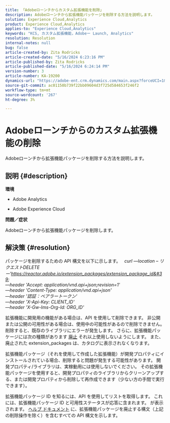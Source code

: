 ```yaml
---
title: 「Adobeローンチからカスタム拡張機能を削除」
description: Adobeローンチから拡張機能パッケージを削除する方法を説明します。
solution: Experience Cloud,Analytics
product: Experience Cloud,Analytics
applies-to: "Experience Cloud,Analytics"
keywords: "KCS, カスタム拡張機能，Adobeー Launch, Analytics"
resolution: Resolution
internal-notes: null
bug: false
article-created-by: Zita Rodricks
article-created-date: "5/16/2024 6:23:16 PM"
article-published-by: Zita Rodricks
article-published-date: "5/16/2024 6:24:14 PM"
version-number: 3
article-number: KA-19200
dynamics-url: "https://adobe-ent.crm.dynamics.com/main.aspx?forceUCI=1&pagetype=entityrecord&etn=knowledgearticle&id=bd6aab56-b113-ef11-9f89-6045bd0298d4"
source-git-commit: ac01150b739f22bb09604d3f725d584653f246f2
workflow-type: tm+mt
source-wordcount: '267'
ht-degree: 3%

---
```


# Adobeローンチからのカスタム拡張機能の削除


Adobeローンチから拡張機能パッケージを削除する方法を説明します。

## 説明 {#description}


<b>環境</b>

- Adobe Analytics

- Adobe Experience Cloud

<b>問題／症状</b>

Adobeローンチから拡張機能パッケージを削除します。


## 解決策 {#resolution}


パッケージを削除するための API 構文を以下に示します。
 
*curl —location – リクエストDELETEー&#39;https://reactor.adobe.io/extension_packages/extension_package_id&#39; \
—header &#39;Accept: application/vnd.api+json;revision=1&#39; \
—header &#39;Content-Type: application/vnd.api+json&#39; \
—header &#39;認証：ベアラートークン&#39; \
—header &#39;X-Api-Key: CLIENT_ID&#39; \
—header &#39;X-Gw-Ims-Org-Id: ORG_ID&#39;*

拡張機能に開発用の機能がある場合は、API を使用して削除できます。 非公開または公開の可用性がある場合は、使用中の可能性があるので削除できません。削除すると、既存のライブラリにエラーが発生します。 さらに、拡張機能パッケージには次の種類があります [廃止](https://experienceleague.adobe.com/docs/experience-platform/tags/api/endpoints/extension-packages.html?lang=en#discontinue) それ以上使用しないようにします。 また、廃止された extension_packages は、カタログに表示されなくなります。

拡張機能パッケージ（それを使用して作成した拡張機能）が開発プロパティにインストールされている場合、削除すると問題が発生する可能性があります。 開発プロパティ/ライブラリは、実稼動用には使用しないでください。 その拡張機能パッケージを使用すると、開発プロパティのライブラリからクリーンアップする、または開発プロパティから削除して再作成できます（少ない方の手間で実行できます）。

拡張機能パッケージ ID を知るには、API を使用してリストを取得します。 これには、拡張機能パッケージ ID と可用性ステータスが応答に含まれます。 が表示されます。 [ヘルプ ドキュメント](https://experienceleague.adobe.com/docs/experience-platform/tags/api/endpoints/extension-packages.html?lang=en#list) に、拡張機能パッケージを廃止する構文（上記の削除操作を除く）を含むすべての API 構文を示します。
